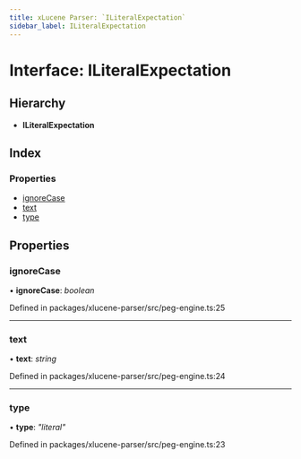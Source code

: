 ```yaml
---
title: xLucene Parser: `ILiteralExpectation`
sidebar_label: ILiteralExpectation
---
```


# Interface: ILiteralExpectation

## Hierarchy

* **ILiteralExpectation**

## Index

### Properties

* [ignoreCase](iliteralexpectation.md#ignorecase)
* [text](iliteralexpectation.md#text)
* [type](iliteralexpectation.md#type)

## Properties

###  ignoreCase

• **ignoreCase**: *boolean*

Defined in packages/xlucene-parser/src/peg-engine.ts:25

___

###  text

• **text**: *string*

Defined in packages/xlucene-parser/src/peg-engine.ts:24

___

###  type

• **type**: *"literal"*

Defined in packages/xlucene-parser/src/peg-engine.ts:23
